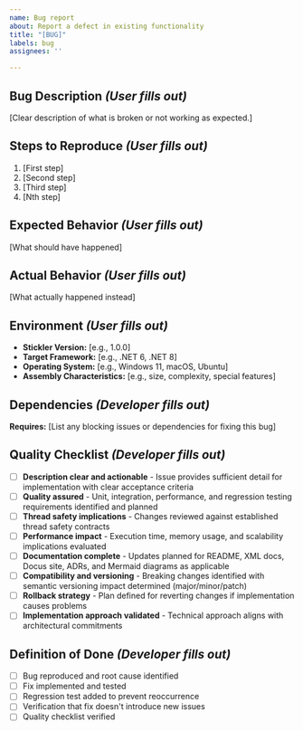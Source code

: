 ```yaml
---
name: Bug report
about: Report a defect in existing functionality
title: "[BUG]"
labels: bug
assignees: ''

---
```


## Bug Description *(User fills out)*

[Clear description of what is broken or not working as expected.]

## Steps to Reproduce *(User fills out)*

1. [First step]
2. [Second step]
3. [Third step]
4. [Nth step]

## Expected Behavior *(User fills out)*

[What should have happened]

## Actual Behavior *(User fills out)*

[What actually happened instead]

## Environment *(User fills out)*

- **Stickler Version:** [e.g., 1.0.0]
- **Target Framework:** [e.g., .NET 6, .NET 8]
- **Operating System:** [e.g., Windows 11, macOS, Ubuntu]
- **Assembly Characteristics:** [e.g., size, complexity, special features]

## Dependencies *(Developer fills out)*

**Requires:** [List any blocking issues or dependencies for fixing this bug]

## Quality Checklist *(Developer fills out)*

- [ ] **Description clear and actionable** - Issue provides sufficient detail for implementation with clear acceptance criteria
- [ ] **Quality assured** - Unit, integration, performance, and regression testing requirements identified and planned
- [ ] **Thread safety implications** - Changes reviewed against established thread safety contracts
- [ ] **Performance impact** - Execution time, memory usage, and scalability implications evaluated
- [ ] **Documentation complete** - Updates planned for README, XML docs, Docus site, ADRs, and Mermaid diagrams as applicable
- [ ] **Compatibility and versioning** - Breaking changes identified with semantic versioning impact determined (major/minor/patch)
- [ ] **Rollback strategy** - Plan defined for reverting changes if implementation causes problems
- [ ] **Implementation approach validated** - Technical approach aligns with architectural commitments

## Definition of Done *(Developer fills out)*

- [ ] Bug reproduced and root cause identified
- [ ] Fix implemented and tested
- [ ] Regression test added to prevent reoccurrence
- [ ] Verification that fix doesn't introduce new issues
- [ ] Quality checklist verified
